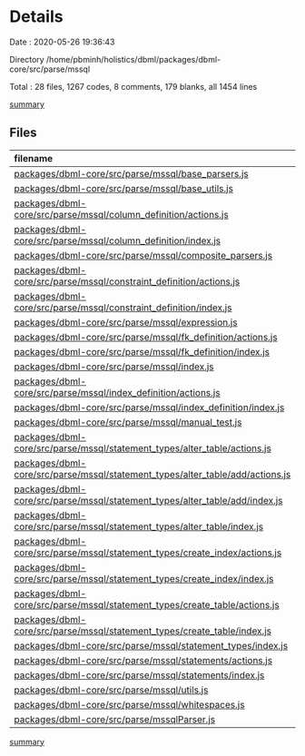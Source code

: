 # Details

Date : 2020-05-26 19:36:43

Directory /home/pbminh/holistics/dbml/packages/dbml-core/src/parse/mssql

Total : 28 files,  1267 codes, 8 comments, 179 blanks, all 1454 lines

[summary](results.md)

## Files
| filename | language | code | comment | blank | total |
| :--- | :--- | ---: | ---: | ---: | ---: |
| [packages/dbml-core/src/parse/mssql/base_parsers.js](/packages/dbml-core/src/parse/mssql/base_parsers.js) | JavaScript | 105 | 0 | 5 | 110 |
| [packages/dbml-core/src/parse/mssql/base_utils.js](/packages/dbml-core/src/parse/mssql/base_utils.js) | JavaScript | 11 | 0 | 4 | 15 |
| [packages/dbml-core/src/parse/mssql/column_definition/actions.js](/packages/dbml-core/src/parse/mssql/column_definition/actions.js) | JavaScript | 29 | 0 | 4 | 33 |
| [packages/dbml-core/src/parse/mssql/column_definition/index.js](/packages/dbml-core/src/parse/mssql/column_definition/index.js) | JavaScript | 77 | 0 | 13 | 90 |
| [packages/dbml-core/src/parse/mssql/composite_parsers.js](/packages/dbml-core/src/parse/mssql/composite_parsers.js) | JavaScript | 58 | 1 | 12 | 71 |
| [packages/dbml-core/src/parse/mssql/constraint_definition/actions.js](/packages/dbml-core/src/parse/mssql/constraint_definition/actions.js) | JavaScript | 53 | 0 | 5 | 58 |
| [packages/dbml-core/src/parse/mssql/constraint_definition/index.js](/packages/dbml-core/src/parse/mssql/constraint_definition/index.js) | JavaScript | 66 | 0 | 13 | 79 |
| [packages/dbml-core/src/parse/mssql/expression.js](/packages/dbml-core/src/parse/mssql/expression.js) | JavaScript | 55 | 0 | 5 | 60 |
| [packages/dbml-core/src/parse/mssql/fk_definition/actions.js](/packages/dbml-core/src/parse/mssql/fk_definition/actions.js) | JavaScript | 59 | 0 | 11 | 70 |
| [packages/dbml-core/src/parse/mssql/fk_definition/index.js](/packages/dbml-core/src/parse/mssql/fk_definition/index.js) | JavaScript | 47 | 0 | 7 | 54 |
| [packages/dbml-core/src/parse/mssql/index.js](/packages/dbml-core/src/parse/mssql/index.js) | JavaScript | 1 | 0 | 1 | 2 |
| [packages/dbml-core/src/parse/mssql/index_definition/actions.js](/packages/dbml-core/src/parse/mssql/index_definition/actions.js) | JavaScript | 48 | 0 | 9 | 57 |
| [packages/dbml-core/src/parse/mssql/index_definition/index.js](/packages/dbml-core/src/parse/mssql/index_definition/index.js) | JavaScript | 50 | 0 | 7 | 57 |
| [packages/dbml-core/src/parse/mssql/manual_test.js](/packages/dbml-core/src/parse/mssql/manual_test.js) | JavaScript | 156 | 3 | 14 | 173 |
| [packages/dbml-core/src/parse/mssql/statement_types/alter_table/actions.js](/packages/dbml-core/src/parse/mssql/statement_types/alter_table/actions.js) | JavaScript | 19 | 0 | 5 | 24 |
| [packages/dbml-core/src/parse/mssql/statement_types/alter_table/add/actions.js](/packages/dbml-core/src/parse/mssql/statement_types/alter_table/add/actions.js) | JavaScript | 4 | 0 | 2 | 6 |
| [packages/dbml-core/src/parse/mssql/statement_types/alter_table/add/index.js](/packages/dbml-core/src/parse/mssql/statement_types/alter_table/add/index.js) | JavaScript | 37 | 0 | 5 | 42 |
| [packages/dbml-core/src/parse/mssql/statement_types/alter_table/index.js](/packages/dbml-core/src/parse/mssql/statement_types/alter_table/index.js) | JavaScript | 30 | 1 | 4 | 35 |
| [packages/dbml-core/src/parse/mssql/statement_types/create_index/actions.js](/packages/dbml-core/src/parse/mssql/statement_types/create_index/actions.js) | JavaScript | 22 | 0 | 2 | 24 |
| [packages/dbml-core/src/parse/mssql/statement_types/create_index/index.js](/packages/dbml-core/src/parse/mssql/statement_types/create_index/index.js) | JavaScript | 29 | 0 | 7 | 36 |
| [packages/dbml-core/src/parse/mssql/statement_types/create_table/actions.js](/packages/dbml-core/src/parse/mssql/statement_types/create_table/actions.js) | JavaScript | 77 | 0 | 8 | 85 |
| [packages/dbml-core/src/parse/mssql/statement_types/create_table/index.js](/packages/dbml-core/src/parse/mssql/statement_types/create_table/index.js) | JavaScript | 31 | 0 | 5 | 36 |
| [packages/dbml-core/src/parse/mssql/statement_types/index.js](/packages/dbml-core/src/parse/mssql/statement_types/index.js) | JavaScript | 8 | 0 | 2 | 10 |
| [packages/dbml-core/src/parse/mssql/statements/actions.js](/packages/dbml-core/src/parse/mssql/statements/actions.js) | JavaScript | 41 | 0 | 4 | 45 |
| [packages/dbml-core/src/parse/mssql/statements/index.js](/packages/dbml-core/src/parse/mssql/statements/index.js) | JavaScript | 69 | 0 | 11 | 80 |
| [packages/dbml-core/src/parse/mssql/utils.js](/packages/dbml-core/src/parse/mssql/utils.js) | JavaScript | 75 | 3 | 9 | 87 |
| [packages/dbml-core/src/parse/mssql/whitespaces.js](/packages/dbml-core/src/parse/mssql/whitespaces.js) | JavaScript | 8 | 0 | 3 | 11 |
| [packages/dbml-core/src/parse/mssqlParser.js](/packages/dbml-core/src/parse/mssqlParser.js) | JavaScript | 2 | 0 | 2 | 4 |

[summary](results.md)
